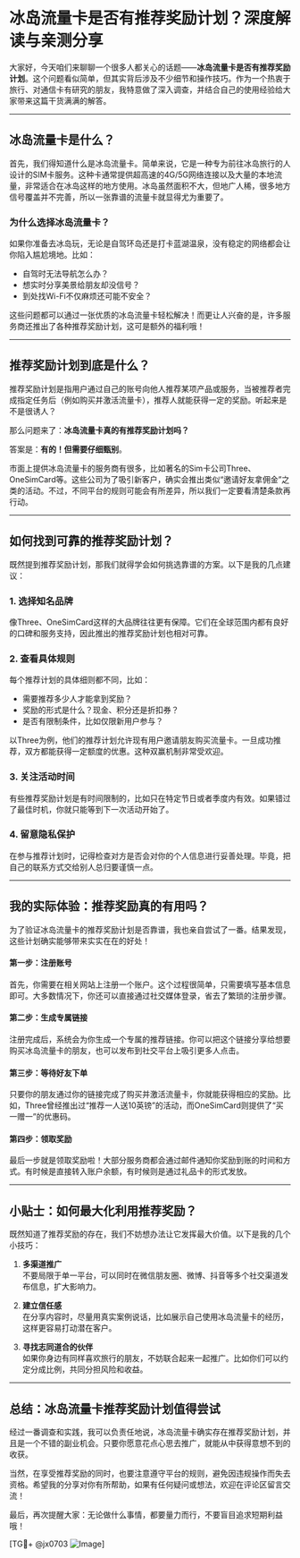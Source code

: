 # 冰岛流量卡是否有推荐奖励计划？深度解读与亲测分享

大家好，今天咱们来聊聊一个很多人都关心的话题——**冰岛流量卡是否有推荐奖励计划**。这个问题看似简单，但其实背后涉及不少细节和操作技巧。作为一个热衷于旅行、对通信卡有研究的朋友，我特意做了深入调查，并结合自己的使用经验给大家带来这篇干货满满的解答。

---

## 冰岛流量卡是什么？

首先，我们得知道什么是冰岛流量卡。简单来说，它是一种专为前往冰岛旅行的人设计的SIM卡服务。这种卡通常提供超高速的4G/5G网络连接以及大量的本地流量，非常适合在冰岛这样的地方使用。冰岛虽然面积不大，但地广人稀，很多地方信号覆盖并不完善，所以一张靠谱的流量卡就显得尤为重要了。

### 为什么选择冰岛流量卡？
如果你准备去冰岛玩，无论是自驾环岛还是打卡蓝湖温泉，没有稳定的网络都会让你陷入尴尬境地。比如：
- 自驾时无法导航怎么办？
- 想实时分享美景给朋友却没信号？
- 到处找Wi-Fi不仅麻烦还可能不安全？

这些问题都可以通过一张优质的冰岛流量卡轻松解决！而更让人兴奋的是，许多服务商还推出了各种推荐奖励计划，这可是额外的福利哦！

---

## 推荐奖励计划到底是什么？

推荐奖励计划是指用户通过自己的账号向他人推荐某项产品或服务，当被推荐者完成指定任务后（例如购买并激活流量卡），推荐人就能获得一定的奖励。听起来是不是很诱人？

那么问题来了：**冰岛流量卡真的有推荐奖励计划吗？**

答案是：**有的！但需要仔细甄别**。

市面上提供冰岛流量卡的服务商有很多，比如著名的Sim卡公司Three、OneSimCard等。这些公司为了吸引新客户，确实会推出类似“邀请好友拿佣金”之类的活动。不过，不同平台的规则可能会有所差异，所以我们一定要看清楚条款再行动。

---

## 如何找到可靠的推荐奖励计划？

既然提到推荐奖励计划，那我们就得学会如何挑选靠谱的方案。以下是我的几点建议：

### 1. **选择知名品牌**
像Three、OneSimCard这样的大品牌往往更有保障。它们在全球范围内都有良好的口碑和服务支持，因此推出的推荐奖励计划也相对可靠。

### 2. **查看具体规则**
每个推荐计划的具体细则都不同，比如：
- 需要推荐多少人才能拿到奖励？
- 奖励的形式是什么？现金、积分还是折扣券？
- 是否有限制条件，比如仅限新用户参与？

以Three为例，他们的推荐计划允许现有用户邀请朋友购买流量卡。一旦成功推荐，双方都能获得一定额度的优惠。这种双赢机制非常受欢迎。

### 3. **关注活动时间**
有些推荐奖励计划是有时间限制的，比如只在特定节日或者季度内有效。如果错过了最佳时机，你就只能等到下一次活动开始了。

### 4. **留意隐私保护**
在参与推荐计划时，记得检查对方是否会对你的个人信息进行妥善处理。毕竟，把自己的联系方式交给别人总归要谨慎一点。

---

## 我的实际体验：推荐奖励真的有用吗？

为了验证冰岛流量卡的推荐奖励计划是否靠谱，我也亲自尝试了一番。结果发现，这些计划确实能够带来实实在在的好处！

#### 第一步：注册账号
首先，你需要在相关网站上注册一个账户。这个过程很简单，只需要填写基本信息即可。大多数情况下，你还可以直接通过社交媒体登录，省去了繁琐的注册步骤。

#### 第二步：生成专属链接
注册完成后，系统会为你生成一个专属的推荐链接。你可以把这个链接分享给想要购买冰岛流量卡的朋友，也可以发布到社交平台上吸引更多人点击。

#### 第三步：等待好友下单
只要你的朋友通过你的链接完成了购买并激活流量卡，你就能获得相应的奖励。比如，Three曾经推出过“推荐一人送10英镑”的活动，而OneSimCard则提供了“买一赠一”的优惠码。

#### 第四步：领取奖励
最后一步就是领取奖励啦！大部分服务商都会通过邮件通知你奖励到账的时间和方式。有时候是直接转入账户余额，有时候则是通过礼品卡的形式发放。

---

## 小贴士：如何最大化利用推荐奖励？

既然知道了推荐奖励的存在，我们不妨想办法让它发挥最大价值。以下是我的几个小技巧：

1. **多渠道推广**  
   不要局限于单一平台，可以同时在微信朋友圈、微博、抖音等多个社交渠道发布信息，扩大影响力。
   
2. **建立信任感**  
   在分享内容时，尽量用真实案例说话，比如展示自己使用冰岛流量卡的经历，这样更容易打动潜在客户。
   
3. **寻找志同道合的伙伴**  
   如果你身边有同样喜欢旅行的朋友，不妨联合起来一起推广。比如你们可以约定分成比例，共同分担风险和收益。

---

## 总结：冰岛流量卡推荐奖励计划值得尝试

经过一番调查和实践，我可以负责任地说，冰岛流量卡确实存在推荐奖励计划，并且是一个不错的副业机会。只要你愿意花点心思去推广，就能从中获得意想不到的收获。

当然，在享受推荐奖励的同时，也要注意遵守平台的规则，避免因违规操作而失去资格。希望我的分享对你有所帮助，如果有任何疑问或想法，欢迎在评论区留言交流！

最后，再次提醒大家：无论做什么事情，都要量力而行，不要盲目追求短期利益哦！

[TG💪+ @jx0703 ![Image](https://github.com/user-attachments/assets/dbca1d08-cadb-493c-b0ec-ad6f7a83f270)]